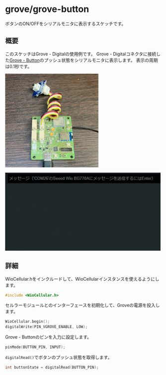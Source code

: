 # grove/grove-button

ボタンのON/OFFをシリアルモニタに表示するスケッチです。

## 概要

このスケッチはGrove - Digitalの使用例です。
Grove - Digitalコネクタに接続した[Grove - Button](https://www.seeedstudio.com/Grove-Button.html)のプッシュ状態をシリアルモニタに表示します。
表示の周期は0.1秒です。

<a href="../../media/43.jpg"><img src="../../media/43.jpg" width="300"></a>

<a href="../../media/44.gif"><img src="../../media/44.gif" width="500"></a>

## 詳細

WioCellular.hをインクルードして、WioCellularインスタンスを使えるようにします。

```cpp
#include <WioCellular.h>
```

セルラーモジュールとのインターフェースを初期化して、Groveの電源を投入します。

```cpp
WioCellular.begin();
digitalWrite(PIN_VGROVE_ENABLE, LOW);
```

Grove - Buttonのピンを入力に設定します。

```cpp
pinMode(BUTTON_PIN, INPUT);
```

`digitalRead()`でボタンのプッシュ状態を取得します。

```cpp
int buttonState = digitalRead(BUTTON_PIN);
```
